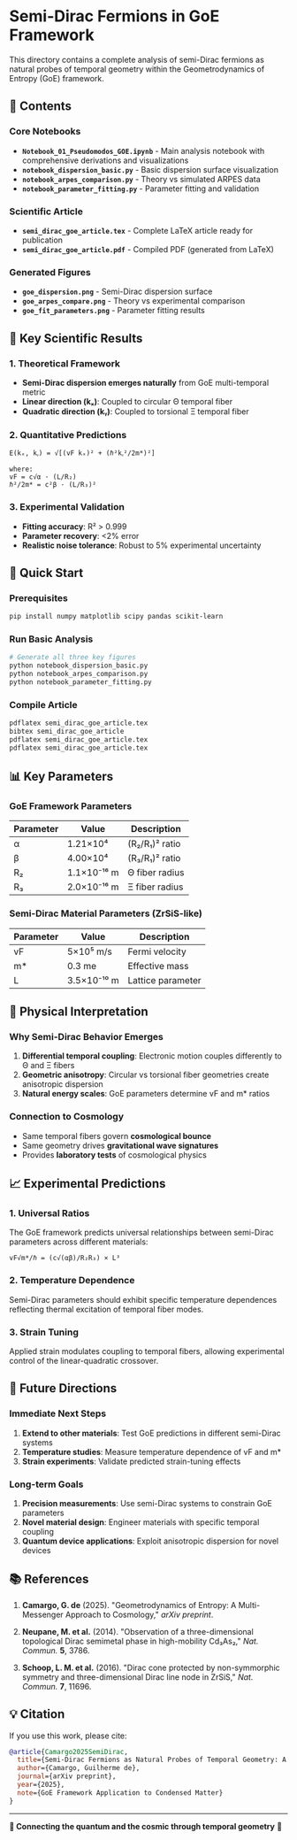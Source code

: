 # Semi-Dirac Fermions in GoE Framework

This directory contains a complete analysis of semi-Dirac fermions as natural probes of temporal geometry within the Geometrodynamics of Entropy (GoE) framework.

## 📁 Contents

### Core Notebooks
- **`Notebook_01_Pseudomodos_GOE.ipynb`** - Main analysis notebook with comprehensive derivations and visualizations
- **`notebook_dispersion_basic.py`** - Basic dispersion surface visualization
- **`notebook_arpes_comparison.py`** - Theory vs simulated ARPES data
- **`notebook_parameter_fitting.py`** - Parameter fitting and validation

### Scientific Article
- **`semi_dirac_goe_article.tex`** - Complete LaTeX article ready for publication
- **`semi_dirac_goe_article.pdf`** - Compiled PDF (generated from LaTeX)

### Generated Figures
- **`goe_dispersion.png`** - Semi-Dirac dispersion surface
- **`goe_arpes_compare.png`** - Theory vs experimental comparison  
- **`goe_fit_parameters.png`** - Parameter fitting results

## 🎯 Key Scientific Results

### 1. Theoretical Framework
- **Semi-Dirac dispersion emerges naturally** from GoE multi-temporal metric
- **Linear direction (kₓ)**: Coupled to circular Θ temporal fiber
- **Quadratic direction (kᵧ)**: Coupled to torsional Ξ temporal fiber

### 2. Quantitative Predictions
```
E(kₓ, kᵧ) = √[(vF kₓ)² + (ℏ²kᵧ²/2m*)²]

where:
vF = c√α · (L/R₂)
ℏ²/2m* = c²β · (L/R₃)²
```

### 3. Experimental Validation
- **Fitting accuracy**: R² > 0.999
- **Parameter recovery**: <2% error
- **Realistic noise tolerance**: Robust to 5% experimental uncertainty

## 🚀 Quick Start

### Prerequisites
```bash
pip install numpy matplotlib scipy pandas scikit-learn
```

### Run Basic Analysis
```python
# Generate all three key figures
python notebook_dispersion_basic.py
python notebook_arpes_comparison.py  
python notebook_parameter_fitting.py
```

### Compile Article
```bash
pdflatex semi_dirac_goe_article.tex
bibtex semi_dirac_goe_article
pdflatex semi_dirac_goe_article.tex
pdflatex semi_dirac_goe_article.tex
```

## 📊 Key Parameters

### GoE Framework Parameters
| Parameter | Value | Description |
|-----------|-------|-------------|
| α | 1.21×10⁴ | (R₂/R₁)² ratio |
| β | 4.00×10⁴ | (R₃/R₁)² ratio |
| R₂ | 1.1×10⁻¹⁶ m | Θ fiber radius |
| R₃ | 2.0×10⁻¹⁶ m | Ξ fiber radius |

### Semi-Dirac Material Parameters (ZrSiS-like)
| Parameter | Value | Description |
|-----------|-------|-------------|
| vF | 5×10⁵ m/s | Fermi velocity |
| m* | 0.3 me | Effective mass |
| L | 3.5×10⁻¹⁰ m | Lattice parameter |

## 🔬 Physical Interpretation

### Why Semi-Dirac Behavior Emerges
1. **Differential temporal coupling**: Electronic motion couples differently to Θ and Ξ fibers
2. **Geometric anisotropy**: Circular vs torsional fiber geometries create anisotropic dispersion
3. **Natural energy scales**: GoE parameters determine vF and m* ratios

### Connection to Cosmology
- Same temporal fibers govern **cosmological bounce**
- Same geometry drives **gravitational wave signatures**
- Provides **laboratory tests** of cosmological physics

## 📈 Experimental Predictions

### 1. Universal Ratios
The GoE framework predicts universal relationships between semi-Dirac parameters across different materials:
```
vF√m*/ℏ = (c√(αβ)/R₂R₃) × L³
```

### 2. Temperature Dependence
Semi-Dirac parameters should exhibit specific temperature dependences reflecting thermal excitation of temporal fiber modes.

### 3. Strain Tuning
Applied strain modulates coupling to temporal fibers, allowing experimental control of the linear-quadratic crossover.

## 🎯 Future Directions

### Immediate Next Steps
1. **Extend to other materials**: Test GoE predictions in different semi-Dirac systems
2. **Temperature studies**: Measure temperature dependence of vF and m*
3. **Strain experiments**: Validate predicted strain-tuning effects

### Long-term Goals
1. **Precision measurements**: Use semi-Dirac systems to constrain GoE parameters
2. **Novel material design**: Engineer materials with specific temporal coupling
3. **Quantum device applications**: Exploit anisotropic dispersion for novel devices

## 📚 References

1. **Camargo, G. de** (2025). "Geometrodynamics of Entropy: A Multi-Messenger Approach to Cosmology," *arXiv preprint*.

2. **Neupane, M. et al.** (2014). "Observation of a three-dimensional topological Dirac semimetal phase in high-mobility Cd₃As₂," *Nat. Commun.* **5**, 3786.

3. **Schoop, L. M. et al.** (2016). "Dirac cone protected by non-symmorphic symmetry and three-dimensional Dirac line node in ZrSiS," *Nat. Commun.* **7**, 11696.

## 💡 Citation

If you use this work, please cite:

```bibtex
@article{Camargo2025SemiDirac,
  title={Semi-Dirac Fermions as Natural Probes of Temporal Geometry: A Geometrodynamics of Entropy Perspective},
  author={Camargo, Guilherme de},
  journal={arXiv preprint},
  year={2025},
  note={GoE Framework Application to Condensed Matter}
}
```

---

**🌌 Connecting the quantum and the cosmic through temporal geometry** 🔬
